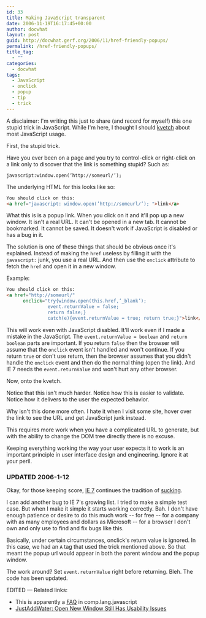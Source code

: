 ```yaml
---
id: 33
title: Making JavaScript transparent
date: 2006-11-19T16:17:45+00:00
author: docwhat
layout: post
guid: http://docwhat.gerf.org/2006/11/href-friendly-popups/
permalink: /href-friendly-popups/
title_tag:
  - ""
categories:
  - docwhat
tags:
  - JavaScript
  - onclick
  - popup
  - tip
  - trick
---
```

A disclaimer:  I'm writing this just to share (and record for myself) this one stupid trick in JavaScript.  While I'm here, I thought I should [kvetch](http://en.wiktionary.org/wiki/kvetch) about most JavaScript usage.

First, the stupid trick.

Have you ever been on a page and you try to control-click or right-click on a link only to discover that the link is something stupid? Such as:

```
javascript:window.open(‘http://someurl/’);
```

<!--more-->The underlying HTML for this looks like so:

``` html
You should click on this:
<a href="javascript: window.open(’http://someurl/’); ">link</a>
```

What this is is a popup link. When you click on it and it'll pop up a
new window. It isn't a real URL. It can't be opened in a new tab. It
cannot be bookmarked. It cannot be saved. It doesn't work if JavaScript
is disabled or has a bug in it.

The solution is one of these things that should be obvious once it's
explained. Instead of making the `href` useless by filling it with the
`javascript:` junk, you use a real URL. And then use the `onclick`
attribute to fetch the `href` and open it in a new window.

Example:

``` html
You should click on this:
<a href="http://someurl/"
      onclick="try{window.open(this.href,’_blank’);
               event.returnValue = false;
               return false;}
               catch(e){event.returnValue = true; return true;}">link</a>
```

This will work even with JavaScript disabled. It'll work even if I made
a mistake in the JavaScript. The `event.returnValue = boolean` and
`return boolean` parts are important. If you return `false` then the
browser will assume that the `onclick` event isn't handled and won't
continue. If you return `true` or don't use return, then the browser
assumes that you didn't handle the `onclick` event and then do the
normal thing (open the link). And IE 7 needs the `event.returnValue` and
won't hurt any other browser.

Now, onto the kvetch.

Notice that this isn't much harder.  Notice how this is easier to validate.  Notice how it delivers to the user the expected behavior.

Why isn't this done more often.  I hate it when I visit some site, hover over the link to see the URL and get JavaScript junk instead.

This requires more work when you have a complicated URL to generate, but with the ability to change the DOM tree directly there is no excuse.

Keeping everything working the way your user expects it to work is an important principle in user interface design and engineering.  Ignore it at your peril.

### UPDATED 2006-1-12
Okay, for those keeping score, [IE 7](http://en.wikipedia.org/wiki/Internet_Explorer#Criticism) continues the tradition of [sucking](http://www.quirksmode.org/bugreports/archives/explorer_7/index.html).

I can add another bug to IE 7's growing list.  I tried to make a simple test case. But when I make it simple it starts working correctly.  Bah.  I don't have enough patience or desire to do this much work -- for free -- for a company with as many employees and dollars as Microsoft -- for a browser I don't own and only use to find and fix bugs like this.

Basically, under certain circumstances, onclick's return value is ignored. In this case, we had an `A` tag that used the trick mentioned above.  So that meant the popup url would appear in both the parent window and the popup window.

The work around?  Set `event.returnValue` right before returning. Bleh.  The code has been updated.

EDITED — Related links:

* This is apparently a [FAQ](http://jibbering.com/faq/#FAQ4_24) in comp.lang.javascript
*   [JustAddWater: Open New Window Still Has Usability Issues](http://justaddwater.dk/2007/06/13/open-new-window-still-has-usability-issues/)
